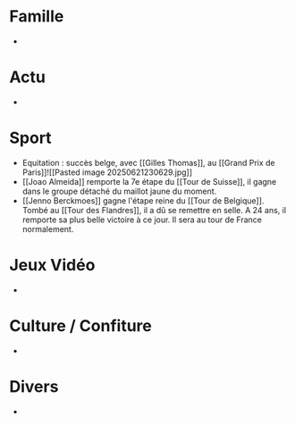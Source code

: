 # Famille
- 
# Actu
- 
# Sport
- Equitation : succès belge, avec [[Gilles Thomas]], au [[Grand Prix de Paris]]![[Pasted image 20250621230629.jpg]]
- [[Joao Almeida]] remporte la 7e étape du [[Tour de Suisse]], il gagne dans le groupe détaché du maillot jaune du moment.
- [[Jenno Berckmoes]] gagne l'étape reine du [[Tour de Belgique]]. Tombé au [[Tour des Flandres]], il a dû se remettre en selle. A 24 ans, il remporte sa plus belle victoire à ce jour. Il sera au tour de France normalement.
# Jeux Vidéo
- 
# Culture / Confiture
- 
# Divers
- 
